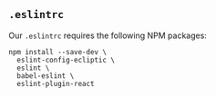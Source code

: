## `.eslintrc`

Our `.eslintrc` requires the following NPM packages:

```
npm install --save-dev \
  eslint-config-ecliptic \
  eslint \
  babel-eslint \
  eslint-plugin-react
```
